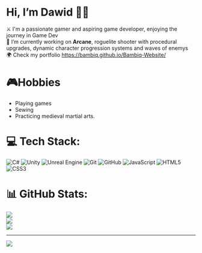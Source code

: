 # Hi, I’m Dawid 🐱‍👤
⚔ I'm a passionate gamer and aspiring game developer, enjoying the journey in Game Dev<br>
🎯 I’m currently working on **Arcane**, roguelite shooter with procedural upgrades, dynamic character progression systems and waves of enemys<br>
🌍 Check my portfolio https://bambiq.github.io/Bambiq-Website/ <br>

# 🎮Hobbies
- Playing games
- Sewing
- Practicing medieval martial arts.

# 💻 Tech Stack:
![C#](https://img.shields.io/badge/c%23-%23239120.svg?style=for-the-badge&logo=csharp&logoColor=white) ![Unity](https://img.shields.io/badge/unity-%23000000.svg?style=for-the-badge&logo=unity&logoColor=white) ![Unreal Engine](https://img.shields.io/badge/unrealengine-%23313131.svg?style=for-the-badge&logo=unrealengine&logoColor=white) ![Git](https://img.shields.io/badge/git-%23F05033.svg?style=for-the-badge&logo=git&logoColor=white) ![GitHub](https://img.shields.io/badge/github-%23121011.svg?style=for-the-badge&logo=github&logoColor=white) ![JavaScript](https://img.shields.io/badge/javascript-%23323330.svg?style=for-the-badge&logo=javascript&logoColor=%23F7DF1E) ![HTML5](https://img.shields.io/badge/html5-%23E34F26.svg?style=for-the-badge&logo=html5&logoColor=white) ![CSS3](https://img.shields.io/badge/css3-%231572B6.svg?style=for-the-badge&logo=css3&logoColor=white)
# 📊 GitHub Stats:
![](https://github-readme-stats.vercel.app/api?username=Bambiq&theme=dark&hide_border=false&include_all_commits=false&count_private=false)<br/>
![](https://nirzak-streak-stats.vercel.app/?user=Bambiq&theme=dark&hide_border=false)<br/>
![](https://github-readme-stats.vercel.app/api/top-langs/?username=Bambiq&theme=dark&hide_border=false&include_all_commits=false&count_private=false&layout=compact)

---
[![](https://visitcount.itsvg.in/api?id=Bambiq&icon=0&color=0)](https://visitcount.itsvg.in)
